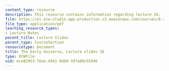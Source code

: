 ```yaml
---
content_type: resource
description: This resource contains information regarding lecture 16.
file: https://ol-ocw-studio-app-production.s3.amazonaws.com/courses/8-286-the-early-universe-fall-2013/ece82453f6ae494184b0597a80c55046_MIT8_286F13_lec16.pdf
file_type: application/pdf
learning_resource_types:
- Lecture Notes
parent_title: Lecture Slides
parent_type: CourseSection
resourcetype: Document
title: The Early Universe, Lecture slides 16
type: OCWFile
uid: ece82453-f6ae-4941-84b0-597a80c55046
---
```

